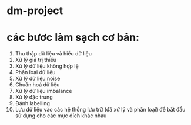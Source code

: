 # dm-project

# các bươc làm sạch cơ bản:
1. Thu thập dữ liệu và hiểu dữ liệu 
2. Xử lý giá trị thiếu
3. Xử lý dữ liệu không hợp lệ
4. Phân loại dữ liệu
5. Xử lý dữ liệu noise
6. Chuẩn hoá dữ liệu 
7. Xử lý dữ liệu imbalance
8. Xử lý đặc trưng
9. Đánh labelling
10. Lưu dữ liệu vào các hệ thống lưu trữ (đã xử lý và phân loại) để bắt đầu sử dụng cho các mục đích khác nhau